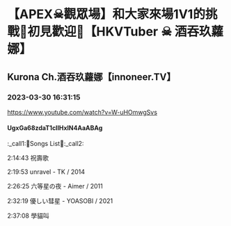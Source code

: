 # 【APEX☠觀眾場】和大家來場1V1的挑戰🖤初見歡迎💜【HKVTuber ☠ 酒吞玖蘿娜】​

## Kurona Ch.酒吞玖蘿娜【innoneer.TV】

### 2023-03-30 16:31:15

https://www.youtube.com/watch?v=W-uHOmwgSvs

#### UgxGa68zdaT1cllHxlN4AaABAg

:_call1:💜Songs List🖤:_call2:

2:14:43 祝壽歌

2:19:53 unravel - TK / 2014

2:26:25 六等星の夜 - Aimer / 2011

2:32:19 優しい彗星 - YOASOBI / 2021

2:37:08 學貓叫

